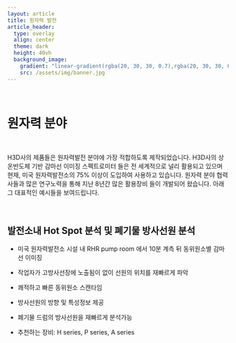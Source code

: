 ```yaml
---
layout: article
title: 원자력 발전
article_header:
  type: overlay
  align: center
  theme: dark
  height: 40vh
  background_image:
    gradient: "linear-gradient(rgba(20, 30, 30, 0.7),rgba(20, 30, 30, 0.7))"
    src: /assets/img/banner.jpg
---
```


<br>

# 원자력 분야

<br>

H3D사의 제품들은 원자력발전 분야에 가장 적합하도록 제작되었습니다. H3D사의 상온반도체 기반 감마선 이미징 스펙트로미터 들은 전 세계적으로 널리 활용되고 있으며 현재, 미국 원자력발전소의 75% 이상이 도입하여 사용하고 있습니다. 원자력 분야 협력사들과 많은 연구노력을 통해 지난 8년간 많은 활용장비 들이 개발되어 왔습니다. 아래 그 대표적인 예시들을 보여드립니다.

<br>

## 발전소내 Hot Spot 분석 및 폐기물 방사선원 분석

- 미국 원자력발전소 시설 내 RHR pump room 에서 10분 계측 뒤 동위원소별 감마선 이미징
- 작업자가 고방사선장에 노출됨이 없이 선원의 위치를 재빠르게 파악

- 쾌적하고 빠른 동위원소 스캔타임
- 방사선원의 방향 및 특성정보 제공
- 폐기물 드럼의 방사선원을 재빠르게 분석가능
- 추천하는 장비: H series, P series, A series
